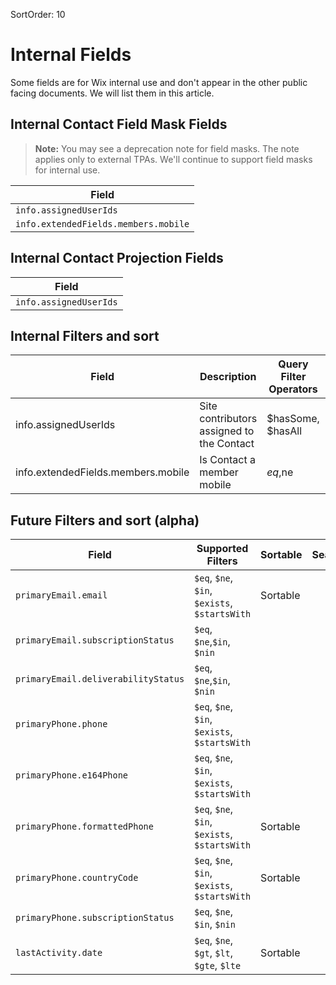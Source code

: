 SortOrder: 10
# Internal Fields

Some fields are for Wix internal use
and don't appear in the other public facing documents.
We will list them in this article.

## Internal Contact Field Mask Fields

> **Note:**
> You may see a deprecation note for field masks.
> The note applies only to external TPAs.
> We'll continue to support field masks for internal use.

| Field                                |
|--------------------------------------|
| `info.assignedUserIds`               |
| `info.extendedFields.members.mobile` |

## Internal Contact Projection Fields

| Field                  |
| ---------------------- |
| `info.assignedUserIds` |

## Internal Filters and sort

| Field                                  | Description                                    | Query Filter Operators | Possible Values         | Sorting |
|----------------------------------------|------------------------------------------------| ---------------------- |-------------------------|---------|
| info.assignedUserIds                   | Site contributors assigned to the Contact      | $hasSome, $hasAll      | String                  |         |
| info.extendedFields.members.mobile     | Is Contact a member mobile                     | $eq,$ne                | Boolean: `true`/`false` |         |

## Future Filters and sort (alpha)


| Field                               | Supported Filters                             | Sortable | Searchable |
|-------------------------------------|-----------------------------------------------|----------|------------|
| `primaryEmail.email`                | `$eq`, `$ne`, `$in`, `$exists`, `$startsWith` | Sortable |            |
| `primaryEmail.subscriptionStatus`   | `$eq`, `$ne`,`$in`, `$nin`                    |          |            |
| `primaryEmail.deliverabilityStatus` | `$eq`, `$ne`,`$in`, `$nin`                    |          |            |
| `primaryPhone.phone`                | `$eq`, `$ne`, `$in`, `$exists`, `$startsWith` |          |            |
| `primaryPhone.e164Phone`            | `$eq`, `$ne`, `$in`, `$exists`, `$startsWith` |          |            |
| `primaryPhone.formattedPhone`       | `$eq`, `$ne`, `$in`, `$exists`, `$startsWith` | Sortable |            |
| `primaryPhone.countryCode`          | `$eq`, `$ne`, `$in`, `$exists`, `$startsWith` | Sortable |            |
| `primaryPhone.subscriptionStatus`   | `$eq`, `$ne`, `$in`, `$nin`                   |          |            |
| `lastActivity.date`                 | `$eq`, `$ne`, `$gt`, `$lt`, `$gte`, `$lte`    | Sortable |            |
